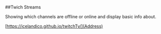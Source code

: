 ##Twich Streams

Showing which channels are offline or online and display basic info about.

[https://icelandico.github.io/twitchTv/](Address)
